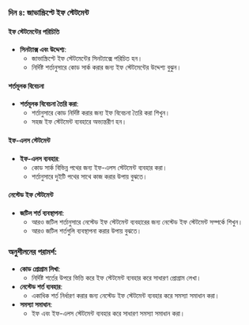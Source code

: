 ### দিন ৪: জাভাস্ক্রিপ্টে ইফ স্টেটমেন্ট

#### ইফ স্টেটমেন্টের পরিচিতি
- **সিনট্যাক্স এবং উদ্দেশ্য**:
  - জাভাস্ক্রিপ্টে ইফ স্টেটমেন্টের সিনট্যাক্সে পরিচিত হন।
  - নির্দিষ্ট শর্তানুসারে কোড সার্ক করার জন্য ইফ স্টেটমেন্টের উদ্দেশ্য বুঝুন।

#### শর্তমূলক বিবেচনা
- **শর্তমূলক বিবেচনা তৈরি করা**:
  - শর্তানুসারে কোড নির্দিষ্ট করার জন্য ইফ বিবেচনা তৈরি করা শিখুন।
  - সহজ ইফ স্টেটমেন্ট ব্যবহারে অভ্যন্তরীণ হন।

#### ইফ-এলস স্টেটমেন্ট
- **ইফ-এলস ব্যবহার**:
  - কোড সার্ক বিভিন্ন পথের জন্য ইফ-এলস স্টেটমেন্ট ব্যবহার করা।
  - শর্তানুসারে দুইটি পথের সাথে কাজ করার উপায় বুঝতে।

#### নেস্টেড ইফ স্টেটমেন্ট
- **জটিল শর্ত ব্যবস্থাপনা**:
  - আরও জটিল শর্তানুসারে নেস্টেড ইফ স্টেটমেন্ট ব্যবহারের জন্য নেস্টেড ইফ স্টেটমেন্ট সম্পর্কে শিখুন।
  - আরও জটিল শর্তগুলি ব্যবস্থাপনা করার উপায় বুঝতে।

### অনুশীলনের পরামর্শ:
- **কোড প্রোগ্রাম লিখা**:
  - নির্দিষ্ট শর্তের উপরে ভিত্তি করে ইফ স্টেটমেন্ট ব্যবহার করে সাধারণ প্রোগ্রাম লেখা।
- **নেস্টেড শর্ত ব্যবহার**:
  - একাধিক শর্ত নির্ধারণ করার জন্য নেস্টেড ইফ স্টেটমেন্ট ব্যবহার করে সমস্যা সমাধান করা।
- **সমস্যা সমাধান**:
  - ইফ এবং ইফ-এলস স্টেটমেন্ট ব্যবহার করে সাধারণ সমস্যা সমাধান করা।
